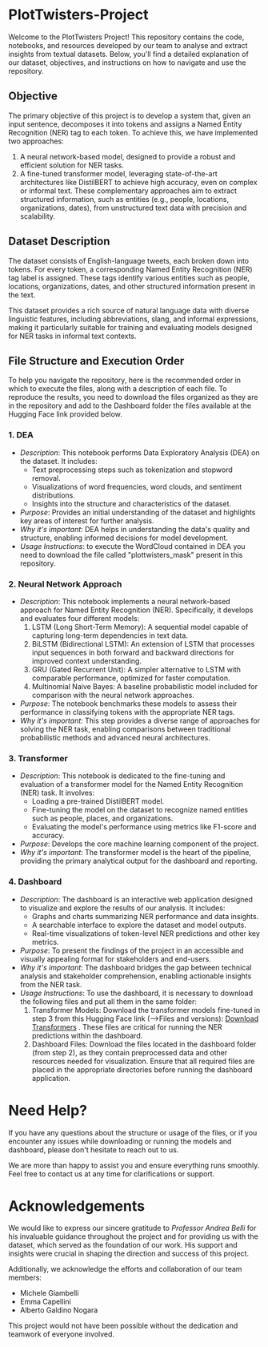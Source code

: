 # PlotTwisters-Project

Welcome to the PlotTwisters Project! This repository contains the code, notebooks, and resources developed by our team to analyse and extract insights from textual datasets. Below, you'll find a detailed explanation of our dataset, objectives, and instructions on how to navigate and use the repository.

## Objective
The primary objective of this project is to develop a system that, given an input sentence, decomposes it into tokens and assigns a Named Entity Recognition (NER) tag to each token. To achieve this, we have implemented two approaches:

1. A neural network-based model, designed to provide a robust and efficient solution for NER tasks.
2. A fine-tuned transformer model, leveraging state-of-the-art architectures like DistilBERT to achieve high accuracy, even on complex or informal text.
These complementary approaches aim to extract structured information, such as entities (e.g., people, locations, organizations, dates), from unstructured text data with precision and scalability.

## Dataset Description
The dataset consists of English-language tweets, each broken down into tokens. For every token, a corresponding Named Entity Recognition (NER) tag label is assigned. These tags identify various entities such as people, locations, organizations, dates, and other structured information present in the text.

This dataset provides a rich source of natural language data with diverse linguistic features, including abbreviations, slang, and informal expressions, making it particularly suitable for training and evaluating models designed for NER tasks in informal text contexts.


## File Structure and Execution Order
To help you navigate the repository, here is the recommended order in which to execute the files, along with a description of each file. To reproduce the results, you need to download the files organized as they are in the repository and add to the Dashboard folder the files available at the Hugging Face link provided below.

### 1. DEA
- *Description*: This notebook performs Data Exploratory Analysis (DEA) on the dataset. It includes:
   - Text preprocessing steps such as tokenization and stopword removal.
   - Visualizations of word frequencies, word clouds, and sentiment distributions.
   - Insights into the structure and characteristics of the dataset.
- *Purpose*: Provides an initial understanding of the dataset and highlights key areas of interest for further analysis.
- *Why it's important*: DEA helps in understanding the data's quality and structure, enabling informed decisions for model development.
- *Usage Instructions*: to execute the WordCloud contained in DEA you need to download the file called "plottwisters_mask" present in this repository. 


### 2. Neural Network Approach
- *Description*: This notebook implements a neural network-based approach for Named Entity Recognition (NER). Specifically, it develops and evaluates four different models:
    1. LSTM (Long Short-Term Memory): A sequential model capable of capturing long-term dependencies in text data.
    2. BiLSTM (Bidirectional LSTM): An extension of LSTM that processes input sequences in both forward and backward directions for improved context understanding.
    3. GRU (Gated Recurrent Unit): A simpler alternative to LSTM with comparable performance, optimized for faster computation.
    4. Multinomial Naive Bayes: A baseline probabilistic model included for comparison with the neural network approaches.
- *Purpose*: The notebook benchmarks these models to assess their performance in classifying tokens with the appropriate NER tags.
- *Why it's important*: This step provides a diverse range of approaches for solving the NER task, enabling comparisons between traditional probabilistic methods and advanced neural architectures.


### 3. Transformer
- *Description*: This notebook is dedicated to the fine-tuning and evaluation of a transformer model for the Named Entity Recognition (NER) task. It involves:
    - Loading a pre-trained DistilBERT model.
    - Fine-tuning the model on the dataset to recognize named entities such as people, places, and organizations.
    - Evaluating the model's performance using metrics like F1-score and accuracy.
- *Purpose*: Develops the core machine learning component of the project.
- *Why it's important*: The transformer model is the heart of the pipeline, providing the primary analytical output for the dashboard and reporting.

  
### 4. Dashboard
- *Description*: The dashboard is an interactive web application designed to visualize and explore the results of our analysis. It includes:
    - Graphs and charts summarizing NER performance and data insights.
    - A searchable interface to explore the dataset and model outputs.
    - Real-time visualizations of token-level NER predictions and other key metrics.
- *Purpose*: To present the findings of the project in an accessible and visually appealing format for stakeholders and end-users.
- *Why it's important*: The dashboard bridges the gap between technical analysis and stakeholder comprehension, enabling actionable insights from the NER task.
- *Usage Instructions*: To use the dashboard, it is necessary to download the following files and put all them in the same folder:
    1. Transformer Models: Download the transformer models fine-tuned in step 3 from this Hugging Face link (-->Files and versions): [Download Transformers](https://huggingface.co/Emma-Cap/Transformer) . These files are critical for running the NER predictions within the dashboard.
    2. Dashboard Files: Download the files located in the dashboard folder (from step 2), as they contain preprocessed data and other resources needed for visualization.
Ensure that all required files are placed in the appropriate directories before running the dashboard application.


# Need Help?
If you have any questions about the structure or usage of the files, or if you encounter any issues while downloading or running the models and dashboard, please don't hesitate to reach out to us.

We are more than happy to assist you and ensure everything runs smoothly. Feel free to contact us at any time for clarifications or support.

# Acknowledgements
We would like to express our sincere gratitude to *Professor Andrea Belli* for his invaluable guidance throughout the project and for providing us with the dataset, which served as the foundation of our work. His support and insights were crucial in shaping the direction and success of this project.

Additionally, we acknowledge the efforts and collaboration of our team members:
- Michele Giambelli
- Emma Capellini
- Alberto Galdino Nogara

This project would not have been possible without the dedication and teamwork of everyone involved.
